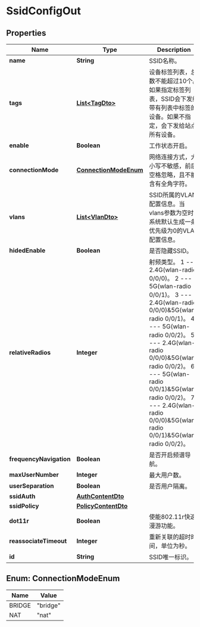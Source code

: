 
# SsidConfigOut

## Properties
Name | Type | Description | Notes
------------ | ------------- | ------------- | -------------
**name** | **String** | SSID名称。 | 
**tags** | [**List&lt;TagDto&gt;**](TagDto.md) | 设备标签列表，总数不能超过10个。如果指定标签列表，SSID会下发给带有列表中标签的设备。如果不指定，会下发给站点所有设备。 |  [optional]
**enable** | **Boolean** | 工作状态开启。 | 
**connectionMode** | [**ConnectionModeEnum**](#ConnectionModeEnum) | 网络连接方式，大小写不敏感，前后空格忽略，且不能含有全角字符。 | 
**vlans** | [**List&lt;VlanDto&gt;**](VlanDto.md) | SSID所属的VLAN配置信息。当vlans参数为空时系统默认生成一条优先级为0的VLAN配置信息。 |  [optional]
**hidedEnable** | **Boolean** | 是否隐藏SSID。 | 
**relativeRadios** | **Integer** | 射频类型。 1 --- 2.4G(wlan-radio 0/0/0)。 2 --- 5G(wlan-radio 0/0/1)。 3 --- 2.4G(wlan-radio 0/0/0)&amp;5G(wlan-radio 0/0/1)。 4 --- 5G(wlan-radio 0/0/2)。 5 --- 2.4G(wlan-radio 0/0/0)&amp;5G(wlan-radio 0/0/2)。 6 --- 5G(wlan-radio 0/0/1)&amp;5G(wlan-radio 0/0/2)。 7 --- 2.4G(wlan-radio 0/0/0)&amp;5G(wlan-radio 0/0/1)&amp;5G(wlan-radio 0/0/2)。 | 
**frequencyNavigation** | **Boolean** | 是否开启频谱导航。 |  [optional]
**maxUserNumber** | **Integer** | 最大用户数。 | 
**userSeparation** | **Boolean** | 是否用户隔离。 | 
**ssidAuth** | [**AuthContentDto**](AuthContentDto.md) |  | 
**ssidPolicy** | [**PolicyContentDto**](PolicyContentDto.md) |  | 
**dot11r** | **Boolean** | 使能802.11r快速漫游功能。 |  [optional]
**reassociateTimeout** | **Integer** | 重新关联的超时时间，单位为秒。 |  [optional]
**id** | **String** | SSID唯一标识。 |  [optional]


<a name="ConnectionModeEnum"></a>
## Enum: ConnectionModeEnum
Name | Value
---- | -----
BRIDGE | &quot;bridge&quot;
NAT | &quot;nat&quot;



